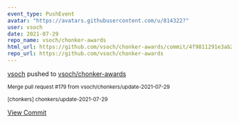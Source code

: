 ```yaml
---
event_type: PushEvent
avatar: "https://avatars.githubusercontent.com/u/814322?"
user: vsoch
date: 2021-07-29
repo_name: vsoch/chonker-awards
html_url: https://github.com/vsoch/chonker-awards/commit/4f9811291e3ab2af634390395806d5190b06c83e
repo_url: https://github.com/vsoch/chonker-awards
---
```


<a href='https://github.com/vsoch' target='_blank'>vsoch</a> pushed to <a href='https://github.com/vsoch/chonker-awards' target='_blank'>vsoch/chonker-awards</a>

<small>Merge pull request #179 from vsoch/chonkers/update-2021-07-29

[chonkers] chonkers/update-2021-07-29</small>

<a href='https://github.com/vsoch/chonker-awards/commit/4f9811291e3ab2af634390395806d5190b06c83e' target='_blank'>View Commit</a>